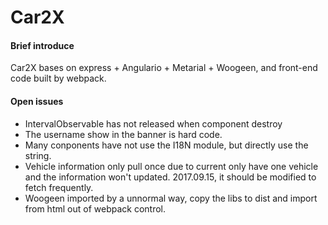 # Car2X

#### Brief introduce
Car2X bases on express + Angulario + Metarial + Woogeen, and front-end code built by webpack. 

#### Open issues
* IntervalObservable has not released when component destroy
* The username show in the banner is hard code. 
* Many conponents have not use the I18N module, but directly use the string.  
* Vehicle information only pull once due to current only have one vehicle and the information won't updated. 2017.09.15, it should be modified to fetch frequently. 
* Woogeen imported by a unnormal way, copy the libs to dist and import from html out of webpack control. 
